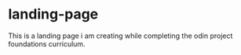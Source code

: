 # landing-page

This is a landing page i am creating while completing the odin project foundations curriculum.
